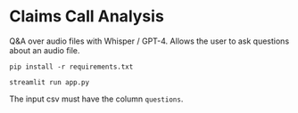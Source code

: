 # Claims Call Analysis

Q&A over audio files with Whisper / GPT-4. Allows the user to ask questions about an audio file.

`pip install -r requirements.txt`

`streamlit run app.py`

The input csv must have the column `questions`.

